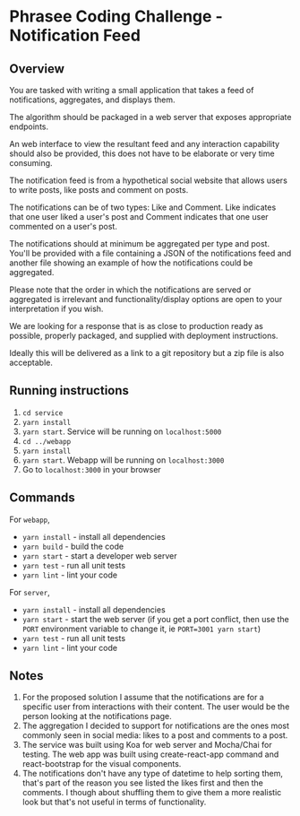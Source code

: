 # Phrasee Coding Challenge - Notification Feed

## Overview

You are tasked with writing a small application that takes a feed of notifications, aggregates, and displays them. 

The algorithm should be packaged in a web server that exposes appropriate endpoints. 

An web interface to view the resultant feed and any interaction capability should also be provided, this does not have to be elaborate or very time consuming.
 
The notification feed is from a hypothetical social website that allows users to write posts, like posts and comment on posts. 

The notifications can be of two types: Like and Comment. Like indicates that one user liked a user's post and Comment indicates that one user commented on a user's post.

The notifications should at minimum be aggregated per type and post. You'll be provided with a file containing a JSON of the notifications feed and another file showing an example of how the notifications could be aggregated.

Please note that the order in which the notifications are served or aggregated is irrelevant and functionality/display options are open to your interpretation if you wish.

We are looking for a response that is as close to production ready as possible, properly packaged, and supplied with deployment instructions.

Ideally this will be delivered as a link to a git repository but a zip file is also acceptable.

## Running instructions
1. `cd service`
2. `yarn install`
3. `yarn start`. Service will be running on `localhost:5000`
4. `cd ../webapp`
5. `yarn install`
6. `yarn start`. Webapp will be running on `localhost:3000`
7. Go to `localhost:3000` in your browser

## Commands

For `webapp`,

* `yarn install` - install all dependencies
* `yarn build` - build the code
* `yarn start` - start a developer web server
* `yarn test` - run all unit tests
* `yarn lint` - lint your code

For `server`,

* `yarn install` - install all dependencies
* `yarn start` - start the web server (if you get a port conflict, then use the `PORT` environment variable to change it, ie `PORT=3001 yarn start`)
* `yarn test` - run all unit tests
* `yarn lint` - lint your code

## Notes

1. For the proposed solution I assume that the notifications are for a specific user from interactions with their content. The user would be the person looking at the notifications page.
2. The aggregation I decided to support for notifications are the ones most commonly seen in social media: likes to a post and comments to a post.
3. The service was built using Koa for web server and Mocha/Chai for testing. The web app was built using create-react-app command and react-bootstrap for the visual components.
4. The notifications don't have any type of datetime to help sorting them, that's part of the reason you see listed the likes first and then the comments. I though about shuffling them to give them a more realistic look but that's not useful in terms of functionality.